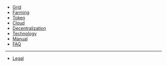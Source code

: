 - [Grid](@tfgrid_home)
- [Farming](@farming_intro)
- [Token](@tokens_home)
- [Cloud](@cloud_home)
- [Decentralization](@decentralization)
- [Technology](@technology)
- [Manual](https://manual.grid.tf)
- [FAQ](https://library.threefold.me/info/threefold#/manual__faq)
------------
- [Legal](!@legal:legal_home)


<!-- - [About](@about) -->
<!-- - [Definitions & Concepts](@definitions_concepts) -->
